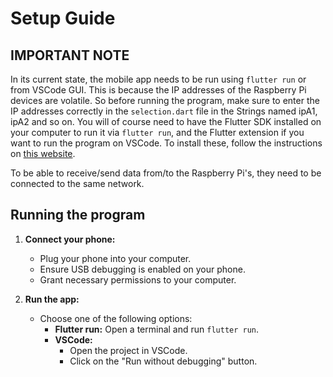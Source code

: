 # Setup Guide

## IMPORTANT NOTE

In its current state, the mobile app needs to be run using `flutter run` or from VSCode GUI. This is because the IP addresses of the Raspberry Pi devices are volatile.
So before running the program, make sure to enter the IP addresses correctly in the `selection.dart` file in the Strings named ipA1, ipA2 and so on. You will of course need to have the Flutter SDK installed on your computer to run it via `flutter run`, and the Flutter extension if you want to run the program on VSCode. To install these, follow the instructions on [this website](https://docs.flutter.dev/get-started/install/linux/android?tab=download).

To be able to receive/send data from/to the Raspberry Pi's, they need to be connected to the same network.

## Running the program

1. **Connect your phone:**
   - Plug your phone into your computer.
   - Ensure USB debugging is enabled on your phone.
   - Grant necessary permissions to your computer.

2. **Run the app:**
   - Choose one of the following options:
     - **Flutter run:** Open a terminal and run `flutter run`.
     - **VSCode:**
       - Open the project in VSCode.
       - Click on the "Run without debugging" button.
